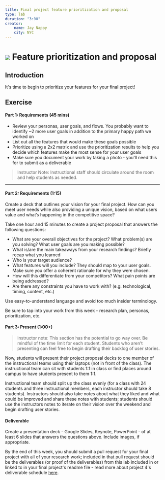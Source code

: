 ```yaml
---
title: Final project feature prioritization and proposal
type: lab
duration: "3:00"
creator:
    name: Jay Nappy
    city: NYC
---
```


# ![](https://ga-dash.s3.amazonaws.com/production/assets/logo-9f88ae6c9c3871690e33280fcf557f33.png) Feature prioritization and proposal

## Introduction


It's time to begin to prioritize your features for your final project!

## Exercise

#### Part 1: Requirements (45 mins)

- Review your personas, user goals, and flows. You probably want to identify ~2 more user goals in addition to the primary happy path we worked on
- List out all the features that would make these goals possible
- Prioritize using a 2x2 matrix and use the prioritization results to help you decide which features make the most sense for your user goals
- Make sure you document your work by taking a photo - you'll need this for to submit as a deliverable

> Instructor Note: Instructional staff should circulate around the room and help students as needed.

---

#### Part 2: Requirements (1:15)

Create a deck that outlines your vision for your final project. How can you meet user needs while also providing a unique vision, based on what users value and what’s happening in the competitive space?

Take one hour and 15 minutes to create a project proposal that answers the following questions:

- What are your overall objectives for the project? What problem(s) are you solving? What user goals are you making possible?
- What is/are the main takeaways from your research findings? Briefly recap what you learned
- Who is your target audience?
- What features will you include? They should map to your user goals. Make sure you offer a coherent rationale for why they were chosen.
- How will this differentiate from your competitors? What pain points are being addressed?
- Are there any constraints you have to work with? (e.g. technological, timing, content, etc.)

Use easy-to-understand language and avoid too much insider terminology.  

Be sure to tap into your work from this week - research plan, personas, prioritization, etc.

#### Part 3: Present (1:00+)

> Instructor note: This section has the potential to go way over.  Be mindful of the time limit for each student. Students who aren't presenting can feel free to begin drafting their backlog of user stories.

Now, students will present their project proposal decks to one member of the instructional teams using their laptops (not in front of the class). The instructional team can sit with students 1:1 in class or find places around campus to have students present to them 1:1.

Instructional team should split up the class evenly (for a class with 24 students and three instructional members, each instructor should take 8 students). Instructors should also take notes about what they liked and what could be improved and share these notes with students; students should use the instructors notes to iterate on their vision over the weekend and begin drafting user stories. 


#### Deliverable

Create a presentation deck - Google Slides, Keynote, PowerPoint - of at least 6 slides that answers the questions above. Include images, if appropriate.

By the end of this week, you should submit a pull request for your final project with all of your research work; included in that pull request should be the deliverables (or proof of the deliverables) from this lab included in or linked to in your final project's readme file - read more about project 4's deliverable schedule [here](../../projects/project-04).

